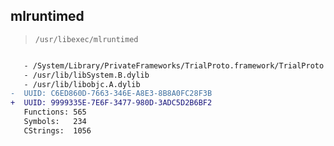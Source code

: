 ## mlruntimed

> `/usr/libexec/mlruntimed`

```diff

   - /System/Library/PrivateFrameworks/TrialProto.framework/TrialProto
   - /usr/lib/libSystem.B.dylib
   - /usr/lib/libobjc.A.dylib
-  UUID: C6ED860D-7663-346E-A8E3-8B8A0FC28F3B
+  UUID: 9999335E-7E6F-3477-980D-3ADC5D2B6BF2
   Functions: 565
   Symbols:   234
   CStrings:  1056

```
